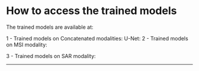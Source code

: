 # How to access the trained models

The trained models are available at:

1 - Trained models on Concatenated modalities: 
U-Net: 
2 - Trained models on MSI modality: 

3 - Trained models on SAR modality: 

---
